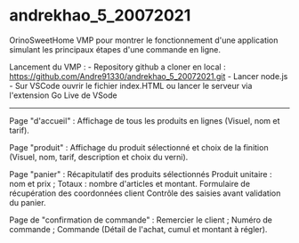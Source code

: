# andrekhao_5_20072021
OrinoSweetHome
VMP pour montrer le fonctionnement d'une application simulant les principaux étapes d'une commande en ligne.

Lancement du VMP :
    - Repository github a cloner en local : https://github.com/Andre91330/andrekhao_5_20072021.git 
    - Lancer node.js
    - Sur VSCode ouvrir le fichier index.HTML ou lancer le serveur via l'extension Go Live de VSode
    
  ---------------------------------------------------------------------------------------------
  
  Page "d'accueil" :
    Affichage de tous les produits en lignes
      (Visuel, nom et tarif).
 
 Page "produit" :
    Affichage du produit sélectionné et choix de la finition
      (Visuel, nom, tarif, description et choix du verni).
 
 Page "panier" :
    Récapitulatif des produits sélectionnés
       Produit unitaire : nom et prix ;
       Totaux : nombre d'articles et montant.
    Formulaire de récupération des coordonnées client
       Contrôle des saisies avant validation du panier.
 
 Page de "confirmation de commande" :
       Remercier le client ;
       Numéro de commande ;
       Commande
          (Détail de l'achat, cumul et montant à régler).
      
    

